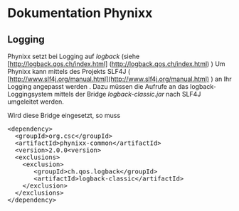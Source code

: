 Dokumentation Phynixx
=====================


## Logging ##
Phynixx setzt bei Logging auf _logback_ (siehe [http://logback.qos.ch/index.html] (http://logback.qos.ch/index.html) )
Um Phynixx kann mittels des Projekts SLF4J ( [http://www.slf4j.org/manual.html](http://www.slf4j.org/manual.html) ) an Ihr Logging angepasst werden . 
Dazu müssen die Aufrufe an das logback-Loggingsystem mittels der Bridge _logback-classic.jar_ nach SLF4J umgeleitet werden.

Wird diese Bridge eingesetzt, so muss 

<pre>
&lt;dependency&gt;
  &lt;groupId&gt;org.csc&lt;/groupId&gt;
  &lt;artifactId&gt;phynixx-common&lt;/artifactId&gt;
  &lt;version&gt;2.0.0&lt;version&gt;
  &lt;exclusions&gt;
    &lt;exclusion&gt;
       &lt;groupId&gt;ch.qos.logback&lt;/groupId&gt;
       &lt;artifactId&gt;logback-classic&lt;/artifactId&gt;
    &lt;/exclusion&gt;
  &lt;/exclusions&gt;
&lt;/dependency&gt;
</pre>


